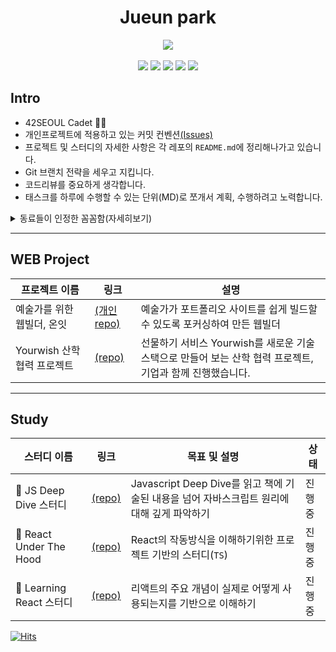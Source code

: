   <div align=center>
      <h1>Jueun park</h1>
        <img src="https://github-readme-stats.vercel.app/api?username=humonnom" />
</div>
<br>
<div align=center>  
     <img src="https://img.shields.io/badge/-JS-%23535D6C?logo=javascript" />
     <img src="https://img.shields.io/badge/-REACT-%23181717?logo=react" />
    <img src="https://img.shields.io/badge/-C-%23FF9900?logo=c" />
    <img src="https://img.shields.io/badge/-Github-%2300599C?logo=github" />
    <img src="https://img.shields.io/badge/-Shell-%23E8E8E8?logo=gnubash" />
 </div>
 


## Intro
* 42SEOUL Cadet 👩‍💻 
* 개인프로젝트에 적용하고 있는 커밋 컨벤션[(Issues)](https://github.com/humonnom/ruth-form/issues/1#issue-1251518315)
* 프로젝트 및 스터디의 자세한 사항은 각 레포의 `README.md`에 정리해나가고 있습니다.
* Git 브랜치 전략을 세우고 지킵니다.
* 코드리뷰를 중요하게 생각합니다.
* 태스크를 하루에 수행할 수 있는 단위(MD)로 쪼개서 계획, 수행하려고 노력합니다.  
    

<details>
<summary>동료들이 인정한 꼼꼼함(자세히보기)</summary>
<div markdown="1">
    <br>
    <div align=center>
    <img src="https://user-images.githubusercontent.com/54441505/173475186-a6318e4f-a503-4170-a626-b022d3e3216a.png" width="600" >
        </div>  
    <br>
</div>
</details>

---
## WEB Project
|프로젝트 이름|링크|설명|
|---|---|---|
|예술가를 위한 웹빌더, 온잇|[(개인 repo)](https://github.com/humonnom/ONIT-frontend-forked)|예술가가 포트폴리오 사이트를 쉽게 빌드할 수 있도록 포커싱하여 만든 웹빌더|
|Yourwish 산학협력 프로젝트|[(repo)](https://github.com/42seoul-gifty/frontend-juepark)|선물하기 서비스 Yourwish를 새로운 기술 스택으로 만들어 보는 산학 협력 프로젝트, 기업과 함께 진행했습니다.|

---
## Study
|스터디 이름|링크|목표 및 설명|상태|
|---|---|---|---|
|📖 JS Deep Dive 스터디|[(repo)](https://github.com/hyunahOh/javascript-deep-dive)|Javascript Deep Dive를 읽고 책에 기술된 내용을 넘어 자바스크립트 원리에 대해 깊게 파악하기|진행중|
|🧰 React Under The Hood|[(repo)](https://github.com/humonnom/ruth-form)|React의 작동방식을 이해하기위한 프로젝트 기반의 스터디(`TS`)|진행중|
|📖 Learning React 스터디|[(repo)](https://github.com/Learning-React-42study/Learning-React)|리액트의 주요 개념이 실제로 어떻게 사용되는지를 기반으로 이해하기|진행중|

<!--

-->
<!--
* mginx, minishell, webserve Readme 정리 후에 넣기
-->
  [![Hits](https://hits.seeyoufarm.com/api/count/incr/badge.svg?url=https%3A%2F%2Fgithub.com%2Fhumonnom)](https://hits.seeyoufarm.com) 
